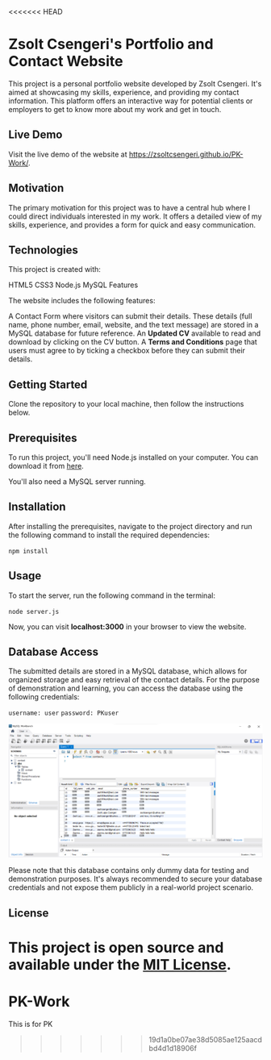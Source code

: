 <<<<<<< HEAD
# Zsolt Csengeri's Portfolio and Contact Website

This project is a personal portfolio website developed by Zsolt Csengeri. It's aimed at showcasing my skills, experience, and providing my contact information. This platform offers an interactive way for potential clients or employers to get to know more about my work and get in touch.

## Live Demo
Visit the live demo of the website at https://zsoltcsengeri.github.io/PK-Work/.

## Motivation
The primary motivation for this project was to have a central hub where I could direct individuals interested in my work. It offers a detailed view of my skills, experience, and provides a form for quick and easy communication.

## Technologies
This project is created with:

HTML5
CSS3
Node.js
MySQL
Features

The website includes the following features:

A Contact Form where visitors can submit their details. These details (full name, phone number, email, website, and the text message) are stored in a MySQL database for future reference.
An **Updated CV** available to read and download by clicking on the CV button.
A **Terms and Conditions** page that users must agree to by ticking a checkbox before they can submit their details.
## Getting Started
Clone the repository to your local machine, then follow the instructions below.

## Prerequisites
To run this project, you'll need Node.js installed on your computer. You can download it from [here](https://nodejs.org/en).

You'll also need a MySQL server running.

## Installation
After installing the prerequisites, navigate to the project directory and run the following command to install the required dependencies:

`npm install`


## Usage
To start the server, run the following command in the terminal:


`node server.js`

Now, you can visit **localhost:3000** in your browser to view the website.

## Database Access
The submitted details are stored in a MySQL database, which allows for organized storage and easy retrieval of the contact details. For the purpose of demonstration and learning, you can access the database using the following credentials:


`username: user`
`password: PKuser`

![Alt text](image.png)

Please note that this database contains only dummy data for testing and demonstration purposes. It's always recommended to secure your database credentials and not expose them publicly in a real-world project scenario.

## License
This project is open source and available under the [MIT License](docs/LICENSE).
=======
# PK-Work
This is for PK
>>>>>>> 19d1a0be07ae38d5085ae125aacdbd4d1d18906f
